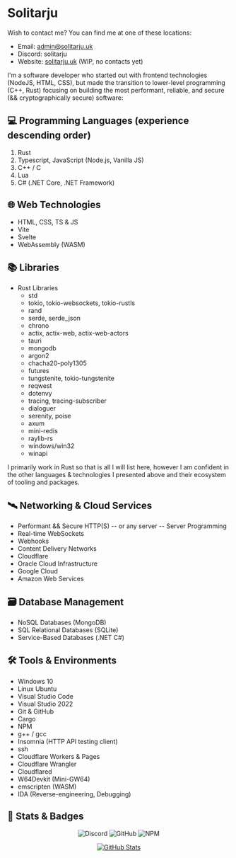# Solitarju

Wish to contact me? You can find me at one of these locations:

- Email: <admin@solitarju.uk>  
- Discord: solitarju  
- Website: [solitarju.uk](https://solitarju.uk/) (WIP, no contacts yet)

I'm a software developer who started out with frontend technologies (NodeJS, HTML, CSS), but made the transition to lower-level programming (C++, Rust) focusing on building the most performant, reliable, and secure (&& cryptographically secure) software:

## 💻 Programming Languages (experience descending order)

1. Rust
2. Typescript, JavaScript (Node.js, Vanilla JS)
3. C++ / C
4. Lua
5. C# (.NET Core, .NET Framework)

## 🌐 Web Technologies

- HTML, CSS, TS & JS
- Vite
- Svelte
- WebAssembly (WASM)

## 📚 Libraries

- Rust Libraries
  - std
  - tokio, tokio-websockets, tokio-rustls
  - rand
  - serde, serde_json
  - chrono
  - actix, actix-web, actix-web-actors
  - tauri
  - mongodb
  - argon2
  - chacha20-poly1305
  - futures
  - tungstenite, tokio-tungstenite
  - reqwest
  - dotenvy
  - tracing, tracing-subscriber
  - dialoguer
  - serenity, poise
  - axum
  - mini-redis
  - raylib-rs
  - windows/win32
  - winapi

I primarily work in Rust so that is all I will list here, however I am confident in the other languages & technologies I presented above and their ecosystem of tooling and packages.

## 🛰️ Networking & Cloud Services

- Performant && Secure HTTP(S) -- or any server -- Server Programming
- Real-time WebSockets
- Webhooks
- Content Delivery Networks
- Cloudflare
- Oracle Cloud Infrastructure
- Google Cloud
- Amazon Web Services

## 🗃️ Database Management

- NoSQL Databases (MongoDB)
- SQL Relational Databases (SQLite)
- Service-Based Databases (.NET C#)

## 🛠️ Tools & Environments

- Windows 10
- Linux Ubuntu
- Visual Studio Code
- Visual Studio 2022
- Git & GitHub
- Cargo
- NPM
- g++ / gcc
- Insomnia (HTTP API testing client)
- ssh
- Cloudflare Workers & Pages
- Cloudflare Wrangler
- Cloudflared
- W64Devkit (Mini-GW64)
- emscripten (WASM)
- IDA (Reverse-engineering, Debugging)

## 🔗 Stats & Badges
<div align="center">
<img alt="Discord" src="https://img.shields.io/discord/1163384360314081342?style=for-the-badge&logo=discord&label=Discord&link=https%3A%2F%2Fdiscord.gg%2FER3Z7NBzvv">
<img alt="GitHub" src="https://img.shields.io/github/license/Solitarju/vrchat-api-library?style=for-the-badge&logo=github&label=GitHub&link=https%3A%2F%2Fgithub.com%2FSolitarju">
<img alt="NPM" src="https://img.shields.io/npm/l/vrchat-api-library?style=for-the-badge&logo=npm&label=NPM&link=https%3A%2F%2Fwww.npmjs.com%2Fpackage%2Fvrchat-api-library">

[![GitHub Stats](https://github-readme-stats.vercel.app/api?username=Solitarju&show_icons=true&count_private=true)](https://github.com/Solitarju)
</div>
